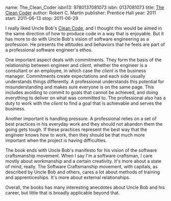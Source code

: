 name: The_Clean_Coder
isbn13: 9780137081073
isbn: 0137081073
title: [The Clean Coder](http://amzn.com/0137081073)
author: Robert C. Martin
publisher: Prentice Hall
year: 2011
start: 2011-06-13
stop: 2011-06-29

I really liked Uncle Bob's [Clean Code](#Clean_Code), and I thought
this would be aimed in the same direction of how to produce code in a way that
is enjoyable.  But it has more to do with Uncle Bob's vision of software
engineering as a profession.  He presents the attitudes and behaviors that he
feels are part of a professional software engineer's ethos.

One important aspect deals with commitments.  They form the basis of the
relationship between engineer and _client_, whether the engineer is a consultant
or an employee, in which case the _client_ is the business manager.  Commitments
create expectations and each side usually understands things differently.  A
professional understands this potential for misunderstanding and makes sure
everyone is on the same page.  This includes avoiding to commit to goals that
cannot be achieved, and doing everything to deliver on what was committed to.
The professional also has a duty to work with the _client_ to find a goal that
is achievable and serves the business.

Another important is handling pressure.  A professional relies on a set of best
practices in his everyday work and they should not abandon them the going gets
tough.  If these practices represent the best way that the engineer knows how to
work, then they should be that much more important when the project is having
difficulties.

The book ends with Uncle Bob's manifesto for his vision of the software
craftsmanship movement.  When I say I'm a software craftsman, I care mostly
about workmanship and a certain creativity.  It's more about a state of mind,
really.  The Software Craftsmanship movement, with capitals, as described by
Uncle Bob and others, cares a lot about methods of training and apprenticeships.
It's more about external relationships.

Overall, the books has many interesting anecdotes about Uncle Bob and his
career, but little that is broadly applicable beyond that.

